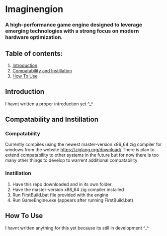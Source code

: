 # Imaginengion
### A high-performance game engine designed to leverage emerging technologies with a strong focus on modern hardware optimization.

## Table of contents:
1. [Introduction](#introduction)
2. [Compatability and Instillation](#CandI)
3. [How To Use](#howtouse)

## Introduction <a name="introduction"></a>
I havnt written a proper introduction yet ^_^

## Compatability and Instillation <a name="CandI"></a>
### Compatability
Currently compiles using the newest master-version x86_64 zig compiler for windows from the website https://ziglang.org/download/ 
There is plan to extend compatability to other systems in the future but for now there is too many other things to develop
to warrent additional compatability

### Instillation
1. Have this repo downloaded and in its own folder
2. Have the master-version x86_64 zig compiler installed
3. Run FirstBuild.bat file provided with the engine
4. Run GameEngine.exe (appears after running FirstBuild.bat)

## How To Use <a name="howtouse"></a>
I havnt written anything for this yet because its still in development ^_^